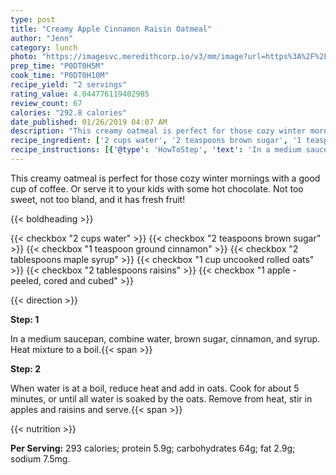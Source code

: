 ```yaml
---
type: post
title: "Creamy Apple Cinnamon Raisin Oatmeal"
author: "Jenn"
category: lunch
photo: "https://imagesvc.meredithcorp.io/v3/mm/image?url=https%3A%2F%2Fimages.media-allrecipes.com%2Fuserphotos%2F338293.jpg"
prep_time: "P0DT0H5M"
cook_time: "P0DT0H10M"
recipe_yield: "2 servings"
rating_value: 4.044776119402985
review_count: 67
calories: "292.8 calories"
date_published: 01/26/2019 04:07 AM
description: "This creamy oatmeal is perfect for those cozy winter mornings with a good cup of coffee.  Or serve it to your kids with some hot chocolate.  Not too sweet, not too bland, and it has fresh fruit!"
recipe_ingredient: ['2 cups water', '2 teaspoons brown sugar', '1 teaspoon ground cinnamon', '2 tablespoons maple syrup', '1 cup uncooked rolled oats', '2 tablespoons raisins', '1 apple - peeled, cored and cubed']
recipe_instructions: [{'@type': 'HowToStep', 'text': 'In a medium saucepan, combine water, brown sugar, cinnamon, and syrup. Heat mixture to a boil.\n'}, {'@type': 'HowToStep', 'text': 'When water is at a boil, reduce heat and add in oats.  Cook for about 5 minutes, or until all water is soaked by the oats. Remove from heat, stir in apples and raisins and serve.\n'}]
---
```


This creamy oatmeal is perfect for those cozy winter mornings with a good cup of coffee.  Or serve it to your kids with some hot chocolate.  Not too sweet, not too bland, and it has fresh fruit! 

{{< boldheading >}}

{{< checkbox "2 cups water" >}}
{{< checkbox "2 teaspoons brown sugar" >}}
{{< checkbox "1 teaspoon ground cinnamon" >}}
{{< checkbox "2 tablespoons maple syrup" >}}
{{< checkbox "1 cup uncooked rolled oats" >}}
{{< checkbox "2 tablespoons raisins" >}}
{{< checkbox "1  apple - peeled, cored and cubed" >}}


{{< direction >}}

**Step: 1**

In a medium saucepan, combine water, brown sugar, cinnamon, and syrup. Heat mixture to a boil.{{< span >}}

**Step: 2**

When water is at a boil, reduce heat and add in oats.  Cook for about 5 minutes, or until all water is soaked by the oats. Remove from heat, stir in apples and raisins and serve.{{< span >}}

{{< nutrition >}}

**Per Serving:** 293 calories; protein 5.9g; carbohydrates 64g; fat 2.9g; sodium 7.5mg.